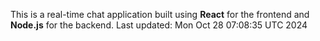 This is a real-time chat application built using **React** for the frontend and **Node.js** for the backend.
Last updated: Mon Oct 28 07:08:35 UTC 2024
